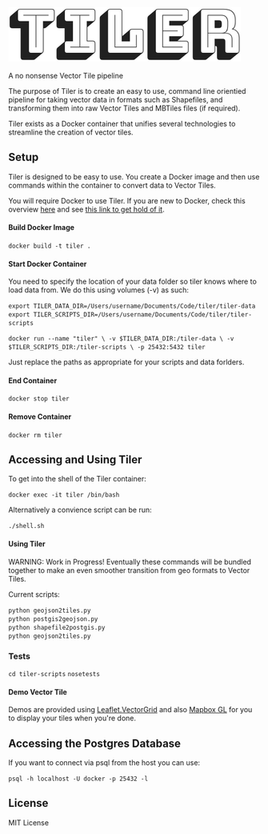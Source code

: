<img src="tiler.png"><br>
<br>
A no nonsense Vector Tile pipeline

The purpose of Tiler is to create an easy to use, command line orientied pipeline for taking vector data in formats such as Shapefiles, and transforming them into raw Vector Tiles and MBTiles files (if required).

Tiler exists as a Docker container that unifies several technologies to streamline the creation of vector tiles.

## Setup 

Tiler is designed to be easy to use. You create a Docker image and then use commands within the container to convert data to Vector Tiles.

You will require Docker to use Tiler. If you are new to Docker, check this overview [here](https://www.docker.com/what-docker) and see [this link to get hold of it](https://docs.docker.com/engine/getstarted/step_one/#docker-for-mac).

#### Build Docker Image

`docker build -t tiler .`

#### Start Docker Container

You need to specify the location of your data folder so tiler knows where to load data from. We do this using volumes (-v) as such:

`export TILER_DATA_DIR=/Users/username/Documents/Code/tiler/tiler-data`
`export TILER_SCRIPTS_DIR=/Users/username/Documents/Code/tiler/tiler-scripts`

`docker run --name "tiler" \
            -v $TILER_DATA_DIR:/tiler-data \
            -v $TILER_SCRIPTS_DIR:/tiler-scripts \
            -p 25432:5432 tiler`

Just replace the paths as appropriate for your scripts and data forlders.

#### End Container

`docker stop tiler`

#### Remove Container 

 `docker rm tiler`

## Accessing and Using Tiler

To get into the shell of the Tiler container:

`docker exec -it tiler /bin/bash`
 
Alternatively a convience script can be run:

 `./shell.sh`

#### Using Tiler

WARNING: Work in Progress! Eventually these commands will be bundled together to make an even smoother transition from geo formats to Vector Tiles.

Current scripts:

`python geojson2tiles.py` <br>
`python postgis2geojson.py` <br>
`python shapefile2postgis.py` <br>
`python geojson2tiles.py` <br>


### Tests

`cd tiler-scripts`
`nosetests`

#### Demo Vector Tile 

Demos are provided using [Leaflet.VectorGrid](http://leaflet.github.io/Leaflet.VectorGrid/vectorgrid-api-docs.html) and also [Mapbox GL](https://www.mapbox.com/mapbox-gl-js/api/) for you to display your tiles when you're done.

## Accessing the Postgres Database

If you want to connect via psql from the host you can use:

`psql -h localhost -U docker -p 25432 -l`

## License

MIT License